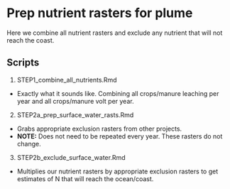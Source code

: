 # Prep nutrient rasters for plume
Here we combine all nutrient rasters and exclude any nutrient that will not reach the coast. 

## Scripts

1. STEP1_combine_all_nutrients.Rmd
 - Exactly what it sounds like. Combining all crops/manure leaching per year and all crops/manure volt per year. 
 
2. STEP2a_prep_surface_water_rasts.Rmd
 - Grabs appropriate exclusion rasters from other projects. 
 - **NOTE:** Does not need to be repeated every year. These rasters do not change. 
 
3. STEP2b_exclude_surface_water.Rmd
 - Multiplies our nutrient rasters by appropriate exclusion rasters to get estimates of N that will reach the ocean/coast. 